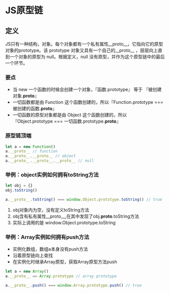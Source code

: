 # JS原型链

## 定义

JS只有一种结构，对象。每个对象都有一个私有属性__proto__，它指向它的原型对象的prototype。该 prototype 对象又具有一个自己的__proto__ ，层层向上直到一个对象的原型为 null。根据定义，null 没有原型，并作为这个原型链中的最后一个环节。

### 要点

- 当 new 一个函数的时候会创建一个对象，『函数.prototype』 等于 『被创建对象.__proto__』
- 一切函数都是由 Function 这个函数创建的，所以『Function.prototype === 被创建的函数.__proto__』
- 一切函数的原型对象都是由 Object 这个函数创建的，所以『Object.prototype === 一切函数.prototype.__proto__』

### 原型链顶端

```js
let a = new Function()
a.__proto__ // function
a.__proto__.__proto__ // object
a.__proto__.__proto__.__proto__ // null
```

### 举例：object实例如何拥有toString方法

```js
let obj = {}
obj.toString()

a.__proto__.toString() === window.Object.prototype.toString() // true
```

1. obj对象内为空，没有定义toString方法
1. obj含有私有属性__proto__,在其中发现了obj.__proto__.toString方法
1. 实际上调用的是 window.Object.prototype.toString


### 举例：Array实例如何拥有push方法

- 实例化数组，数组a本身没有push方法
- 沿着原型链向上查找
- 在实例化时继承Array原型，获取Array原型方法push

```js
let a = new Array()
a.__proto__ == Array.prototype // array prototype

a.__proto__.push() === window.Array.prototype.push() // true
```